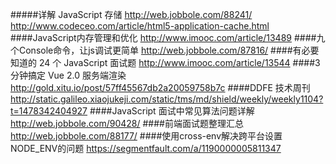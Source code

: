 #####详解 JavaScript 存储
http://web.jobbole.com/88241/
<br/>
http://www.codeceo.com/article/html5-application-cache.html
####JavaScript内存管理和优化 
http://www.imooc.com/article/13489
####九个Console命令，让js调试更简单
http://web.jobbole.com/87816/
####有必要知道的 24 个 JavaScript 面试题
http://www.imooc.com/article/13544
####3 分钟搞定 Vue 2.0 服务端渲染
http://gold.xitu.io/post/57ff45567db2a20059758b7c
####DDFE 技术周刊
http://static.galileo.xiaojukeji.com/static/tms/md/shield/weekly/weekly1104?t=1478342404927
####JavaScript 面试中常见算法问题详解
http://web.jobbole.com/90428/
####前端面试题整理汇总
http://web.jobbole.com/88177/
####使用cross-env解决跨平台设置NODE_ENV的问题
https://segmentfault.com/a/1190000005811347